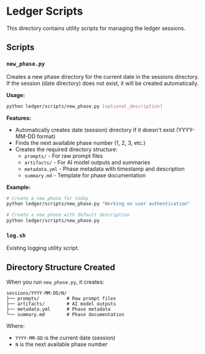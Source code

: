 # Ledger Scripts

This directory contains utility scripts for managing the ledger sessions.

## Scripts

### `new_phase.py`
Creates a new phase directory for the current date in the sessions directory. If the session (date directory) does not exist, it will be created automatically.

**Usage:**
```bash
python ledger/scripts/new_phase.py [optional_description]
```

**Features:**
- Automatically creates date (session) directory if it doesn't exist (YYYY-MM-DD format)
- Finds the next available phase number (1, 2, 3, etc.)
- Creates the required directory structure:
  - `prompts/` - For raw prompt files
  - `artifacts/` - For AI model outputs and summaries
  - `metadata.yml` - Phase metadata with timestamp and description
  - `summary.md` - Template for phase documentation

**Example:**
```bash
# Create a new phase for today
python ledger/scripts/new_phase.py "Working on user authentication"

# Create a new phase with default description
python ledger/scripts/new_phase.py
```

### `log.sh`
Existing logging utility script.

## Directory Structure Created

When you run `new_phase.py`, it creates:

```
sessions/YYYY-MM-DD/N/
├── prompts/          # Raw prompt files
├── artifacts/        # AI model outputs
├── metadata.yml      # Phase metadata
└── summary.md        # Phase documentation
```

Where:
- `YYYY-MM-DD` is the current date (session)
- `N` is the next available phase number 